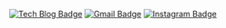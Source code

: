 <div align=center>

  [![Tech Blog Badge](http://img.shields.io/badge/-Tech%20blog-black?style=flat-square&logo=github&link=https://youthfulhps.github.io/)](https://youthfulhps.github.io/)
[![Gmail Badge](https://img.shields.io/badge/Gmail-d14836?style=flat-square&logo=Gmail&logoColor=white&link=mailto:ybh942002@gmail.com)](mailto:ybh942002@gmail.com)
[![Instagram Badge](https://img.shields.io/badge/Instagram-E4405F?style=flat-square&logo=instagram&logoColor=white&link=https://www.instagram.com/youthfulhps/)](https://www.instagram.com/youthfulhps/)  
</div>

